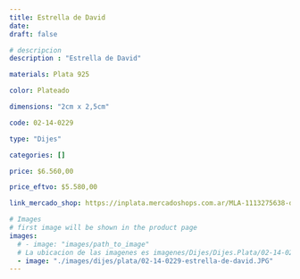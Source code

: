 ```yaml
---
title: Estrella de David
date: 
draft: false

# descripcion
description : "Estrella de David"

materials: Plata 925

color: Plateado

dimensions: "2cm x 2,5cm"

code: 02-14-0229

type: "Dijes"

categories: []

price: $6.560,00

price_eftvo: $5.580,00

link_mercado_shop: https://inplata.mercadoshops.com.ar/MLA-1113275638-dije-de-plata-estrella-de-david-6-puntas-_JM

# Images
# first image will be shown in the product page
images:
  # - image: "images/path_to_image"
  # La ubicacion de las imagenes es imagenes/Dijes/Dijes.Plata/02-14-0229-estrella-de-david
  - image: "./images/dijes/plata/02-14-0229-estrella-de-david.JPG"
---
```

